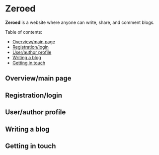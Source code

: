 # Zeroed
**Zeroed** is a website where anyone can write, share, and comment blogs. 

Table of contents:
* [Overview/main page](#overview/main-page)
* [Registration/login](#registration/login)
* [User/author profile](#user/author-profile)
* [Writing a blog](#writing-a-blog)
* [Getting in touch](getting-in-touch)

## Overview/main page

## Registration/login

## User/author profile

## Writing a blog

## Getting in touch
